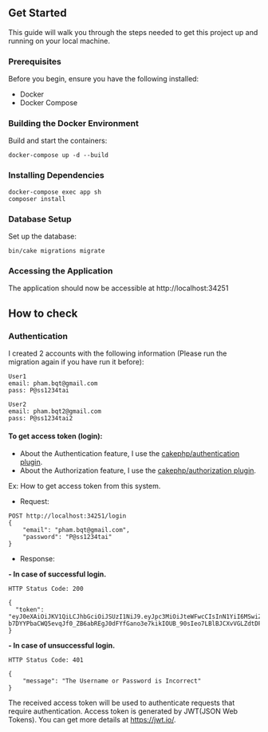 ## Get Started

This guide will walk you through the steps needed to get this project up and running on your local machine.

### Prerequisites

Before you begin, ensure you have the following installed:

- Docker
- Docker Compose

### Building the Docker Environment

Build and start the containers:

```
docker-compose up -d --build
```

### Installing Dependencies

```
docker-compose exec app sh
composer install
```

### Database Setup

Set up the database:

```
bin/cake migrations migrate
```

### Accessing the Application

The application should now be accessible at http://localhost:34251

## How to check

### Authentication
I created 2 accounts with the following information (Please run the migration again if you have run it before):
```
User1
email: pham.bqt@gmail.com
pass: P@ss1234tai

User2
email: pham.bqt2@gmail.com
pass: P@ss1234tai2
```

#### To get access token (login):
* About the Authentication feature, I use the [cakephp/authentication plugin](https://book.cakephp.org/authentication/2/en/index.html).
* About the Authorization feature, I use the [cakephp/authorization plugin](https://book.cakephp.org/authorization/2/en/index.html).

Ex: How to get access token from this system.
* Request:
```
POST http://localhost:34251/login
{
    "email": "pham.bqt@gmail.com",
    "password": "P@ss1234tai"
}
```
* Response:<br>

**- In case of successful login.**

```
HTTP Status Code: 200
```
```
{
  "token": "eyJ0eXAiOiJKV1QiLCJhbGciOiJSUzI1NiJ9.eyJpc3MiOiJteWFwcCIsInN1YiI6MSwiZXhwIjoxNzEwOTI2NjQ3fQ.Hw12qMLfvEf51wVgEVT1OupSgRRgLyrAUxJugcY36_yMST6NpoNfZ7N0-b7DYYPbaCWQ5evqJf0_ZB6abREgJ0dFYfGano3e7kikIOUB_90sIeo7LBlBJCXvVGLZdtDFw_Qxs_Qqd0rtXiDM3NQ04uFiovVkKZz0DxYVe6y2fA8"
}
```

**- In case of unsuccessful login.**
```
HTTP Status Code: 401
```
```
{
    "message": "The Username or Password is Incorrect"
}
```

The received access token will be used to authenticate requests that require authentication. 
Access token is generated by JWT(JSON Web Tokens). You can get more details at https://jwt.io/.
